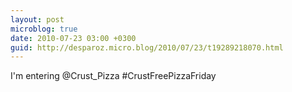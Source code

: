 ```yaml
---
layout: post
microblog: true
date: 2010-07-23 03:00 +0300
guid: http://desparoz.micro.blog/2010/07/23/t19289218070.html
---
```

I'm entering @Crust_Pizza #CrustFreePizzaFriday

